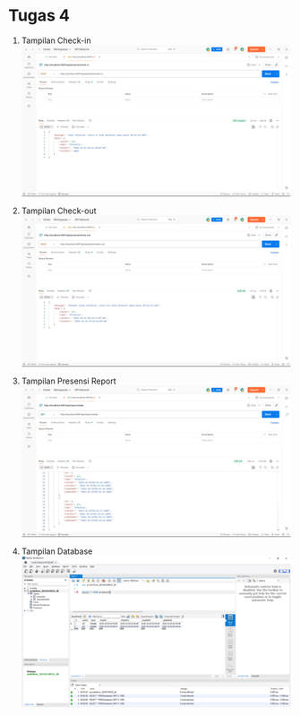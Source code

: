 # Tugas 4

1. Tampilan Check-in 
![Tampilan Endpoint Create](SS/checkIn.png)

2. Tampilan  Check-out
![Tampilan Endpoint Create](SS/checkOut.png)

3. Tampilan  Presensi Report
![Tampilan Endpoint Create](SS/Report.png)

4. Tampilan   Database
![Tampilan Endpoint Create](SS/mysql.png)

